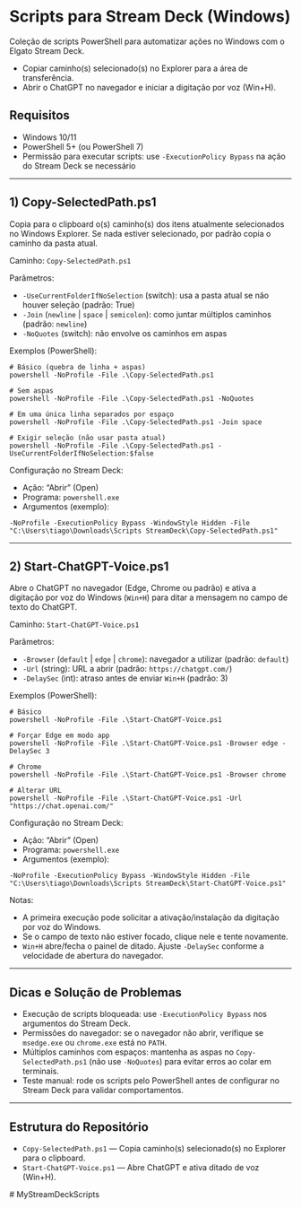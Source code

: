 # Scripts para Stream Deck (Windows)

Coleção de scripts PowerShell para automatizar ações no Windows com o Elgato Stream Deck.

- Copiar caminho(s) selecionado(s) no Explorer para a área de transferência.
- Abrir o ChatGPT no navegador e iniciar a digitação por voz (Win+H).

## Requisitos

- Windows 10/11
- PowerShell 5+ (ou PowerShell 7)
- Permissão para executar scripts: use `-ExecutionPolicy Bypass` na ação do Stream Deck se necessário

---

## 1) Copy-SelectedPath.ps1

Copia para o clipboard o(s) caminho(s) dos itens atualmente selecionados no Windows Explorer. Se nada estiver selecionado, por padrão copia o caminho da pasta atual.

Caminho: `Copy-SelectedPath.ps1`

Parâmetros:
- `-UseCurrentFolderIfNoSelection` (switch): usa a pasta atual se não houver seleção (padrão: True)
- `-Join` (`newline` | `space` | `semicolon`): como juntar múltiplos caminhos (padrão: `newline`)
- `-NoQuotes` (switch): não envolve os caminhos em aspas

Exemplos (PowerShell):
```
# Básico (quebra de linha + aspas)
powershell -NoProfile -File .\Copy-SelectedPath.ps1

# Sem aspas
powershell -NoProfile -File .\Copy-SelectedPath.ps1 -NoQuotes

# Em uma única linha separados por espaço
powershell -NoProfile -File .\Copy-SelectedPath.ps1 -Join space

# Exigir seleção (não usar pasta atual)
powershell -NoProfile -File .\Copy-SelectedPath.ps1 -UseCurrentFolderIfNoSelection:$false
```

Configuração no Stream Deck:
- Ação: “Abrir” (Open)
- Programa: `powershell.exe`
- Argumentos (exemplo):
```
-NoProfile -ExecutionPolicy Bypass -WindowStyle Hidden -File "C:\Users\tiago\Downloads\Scripts StreamDeck\Copy-SelectedPath.ps1"
```

---

## 2) Start-ChatGPT-Voice.ps1

Abre o ChatGPT no navegador (Edge, Chrome ou padrão) e ativa a digitação por voz do Windows (`Win+H`) para ditar a mensagem no campo de texto do ChatGPT.

Caminho: `Start-ChatGPT-Voice.ps1`

Parâmetros:
- `-Browser` (`default` | `edge` | `chrome`): navegador a utilizar (padrão: `default`)
- `-Url` (string): URL a abrir (padrão: `https://chatgpt.com/`)
- `-DelaySec` (int): atraso antes de enviar `Win+H` (padrão: 3)

Exemplos (PowerShell):
```
# Básico
powershell -NoProfile -File .\Start-ChatGPT-Voice.ps1

# Forçar Edge em modo app
powershell -NoProfile -File .\Start-ChatGPT-Voice.ps1 -Browser edge -DelaySec 3

# Chrome
powershell -NoProfile -File .\Start-ChatGPT-Voice.ps1 -Browser chrome

# Alterar URL
powershell -NoProfile -File .\Start-ChatGPT-Voice.ps1 -Url "https://chat.openai.com/"
```

Configuração no Stream Deck:
- Ação: “Abrir” (Open)
- Programa: `powershell.exe`
- Argumentos (exemplo):
```
-NoProfile -ExecutionPolicy Bypass -WindowStyle Hidden -File "C:\Users\tiago\Downloads\Scripts StreamDeck\Start-ChatGPT-Voice.ps1"
```

Notas:
- A primeira execução pode solicitar a ativação/instalação da digitação por voz do Windows.
- Se o campo de texto não estiver focado, clique nele e tente novamente.
- `Win+H` abre/fecha o painel de ditado. Ajuste `-DelaySec` conforme a velocidade de abertura do navegador.

---

## Dicas e Solução de Problemas

- Execução de scripts bloqueada: use `-ExecutionPolicy Bypass` nos argumentos do Stream Deck.
- Permissões do navegador: se o navegador não abrir, verifique se `msedge.exe` ou `chrome.exe` está no `PATH`.
- Múltiplos caminhos com espaços: mantenha as aspas no `Copy-SelectedPath.ps1` (não use `-NoQuotes`) para evitar erros ao colar em terminais.
- Teste manual: rode os scripts pelo PowerShell antes de configurar no Stream Deck para validar comportamentos.

---

## Estrutura do Repositório

- `Copy-SelectedPath.ps1` — Copia caminho(s) selecionado(s) no Explorer para o clipboard.
- `Start-ChatGPT-Voice.ps1` — Abre ChatGPT e ativa ditado de voz (Win+H).

#   M y S t r e a m D e c k S c r i p t s  
 